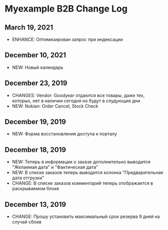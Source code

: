 Myexample B2B Change Log
==========================

March 19, 2021
------------------------

- ENHANCE: Оптимизирован запрос при индексации

December 10, 2021
------------------------

- NEW: Новый календарь

December 23, 2019
------------------------

- CHANGES: Vendor: Goodyear отдаются все товары, даже тех, которых, нет в наличии сегодня но будут в слудующие дни
- NEW: Nokian: Order Cancel, Stock Check

December 19, 2019
------------------------

- NEW: Форма восстановления доступа к порталу

December 18, 2019
------------------------

- NEW: Теперь в информации о заказе дополнительно выводится "Желаемая дата" и "Фактическая дата"
- NEW: В списке заказов теперь выводится колонка "Предварительная дата отгрузки"
- CHANGE: В списке заказов комментарий теперь отображается в раскрываемом блоке

December 13, 2019
------------------------

- CHANGE: Прошу установить максимальный срок резерва 9 дней на случай сбоев
